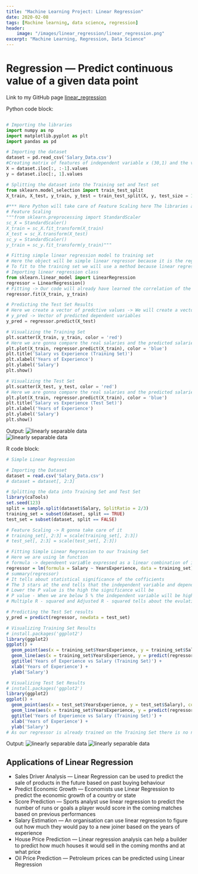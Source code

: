 ```yaml
---
title: "Machine Learning Project: Linear Regression"
date: 2020-02-08
tags: [Machine learning, data science, regression]
header:
    image: "/images/linear_regression/linear_regression.png"
excerpt: "Machine Learning, Regression, Data Science"
---
```


# Regression — Predict continuous value of a given data point

Link to my GitHub page [linear_regression](https://github.com/srsapireddy/Machine-Learning-Files-in-Python-and-R/tree/master/Regression/2.%20Simple%20Linear%20Regression)

Python code block:
```python

# Importing the libraries
import numpy as np
import matplotlib.pyplot as plt
import pandas as pd

# Importing the dataset
dataset = pd.read_csv('Salary_Data.csv')
#Creating matrix of features of independent variable x (30,1) and the vector y of dependent variable (30,)
X = dataset.iloc[:, :-1].values
y = dataset.iloc[:, 1].values

# Splitting the dataset into the Training set and Test set
from sklearn.model_selection import train_test_split
X_train, X_test, y_train, y_test = train_test_split(X, y, test_size = 1/3, random_state = 0)

#*** Here Python will take care of Feature Scaling here The libraries are gonna take of that ***
# Feature Scaling
"""from sklearn.preprocessing import StandardScaler
sc_X = StandardScaler()
X_train = sc_X.fit_transform(X_train)
X_test = sc_X.transform(X_test)
sc_y = StandardScaler()
y_train = sc_y.fit_transform(y_train)"""

# Fitting simple linear regression model to training set
# Here the object will be simple linear regressor because it is the regressor we are going to fit to the training set
# To fit to the training set we will use a method because linear regression class has several methods and one of the method is the fit method is just like a tool of function
# Importing linear regression class
from sklearn.linear_model import LinearRegression
regressor = LinearRegression()
# Fitting -> Our code will already have learned the correlation of the training set to learn how to predict the y_train
regressor.fit(X_train, y_train)

# Predicting the Test Set Results
# Here we create a vector of predctive values -> We will create a vector of predctive values of the Test Set salaries and we will put all these predicted salaries into a single vector y_pred
# y_pred -> Vector of predicted dependent variables
y_pred = regressor.predict(X_test)

# Visualizing the Training Set
plt.scatter(X_train, y_train, color = 'red')
# Here we are gonna compare the real salaries and the predicted salaries based on the same observations. That is the observations of the training set
plt.plot(X_train, regressor.predict(X_train), color = 'blue')
plt.title('Salary vs Experience (Training Set)')
plt.xlabel('Years of Experience')
plt.ylabel('Salary')
plt.show()

# Visualizing the Test Set
plt.scatter(X_test, y_test, color = 'red')
# Here we are gonna compare the real salaries and the predicted salaries based on the same observations. That is the observations of the test set
plt.plot(X_train, regressor.predict(X_train), color = 'blue')
plt.title('Salary vs Experience (Test Set)')
plt.xlabel('Years of Experience')
plt.ylabel('Salary')
plt.show()
```

Output:
<img src="{{ site.url }}{{ site.baseurl }}/images/linear_regression/lr1.png" alt="linearly separable data"><br>
<img src="{{ site.url }}{{ site.baseurl }}/images/linear_regression/lr2.png" alt="linearly separable data">

R code block:
```r
# Simple Linear Regression

# Importing the Dataset
dataset = read.csv('Salary_Data.csv')
# dataset = dataset[, 2:3]

# Splitting the data into Training Set and Test Set
library(caTools)
set.seed(123)
split = sample.split(dataset$Salary, SplitRatio = 2/3)
training_set = subset(dataset, split == TRUE)
test_set = subset(dataset, split == FALSE)

# Feature Scaling -> R gonna take care of it
# training_set[, 2:3] = scale(training_set[, 2:3])
# test_set[, 2:3] = scale(test_set[, 2:3])

# Fitting Simple Linear Regression to our Training Set
# Here we are using lm function
# formula -> dependeent variaBle expressed as a linear combination of independent variable
regressor = lm(formula = Salary ~ YearsExperience, data = training_set)
# summary(regressor)
# It tells about statistical significance of the cofficients
# The 3 stars at the end tells that the independent variable and dependent variable are highly significant (strong linear relationship)
# Lower the P value is the high the significance will be
# P value - When we are below 5 % the independent variable will be highly significant
# Multiple R - squared and Adjusted R - squared tells about the evulating the model

# Predicting the Test Set results
y_pred = predict(regressor, newdata = test_set)

# Visualizing Training Set Results
# install.packages('ggplot2')
library(ggplot2)
ggplot() +
  geom_point(aes(x = training_set$YearsExperience, y = training_set$Salary), colour = 'red') +
  geom_line(aes(x = training_set$YearsExperience, y = predict(regressor, newdata = training_set)), colour = 'blue') +
  ggtitle('Years of Experience vs Salary (Training Set)') +
  xlab('Years of Experience') +
  ylab('Salary')

# Visualizing Test Set Results
# install.packages('ggplot2')
library(ggplot2)
ggplot() +
  geom_point(aes(x = test_set$YearsExperience, y = test_set$Salary), colour = 'red') +
  geom_line(aes(x = training_set$YearsExperience, y = predict(regressor, newdata = training_set)), colour = 'blue') +
  ggtitle('Years of Experience vs Salary (Training Set)') +
  xlab('Years of Experience') +
  ylab('Salary')
# As our regressor is already trained on the Training Set there is no need to change the geom_line. We obtain the same Simple Linear Regression Line whether we keep training_set or the test_set here

```

Output:
<img src="{{ site.url }}{{ site.baseurl }}/images/linear_regression/lr3.png" alt="linearly separable data">
<img src="{{ site.url }}{{ site.baseurl }}/images/linear_regression/lr4.png" alt="linearly separable data">

## Applications of Linear Regression
* Sales Driver Analysis — Linear Regression can be used to predict the sale of products in the future based on past buying behaviour<br>
* Predict Economic Growth — Economists use Linear Regression to predict the economic growth of a country or state<br>
* Score Prediction — Sports analyst use linear regression to predict the number of runs or goals a player would score in the coming matches based on previous performances<br>
* Salary Estimation — An organisation can use linear regression to figure out how much they would pay to a new joiner based on the years of experience<br>
* House Price Prediction — Linear regression analysis can help a builder to predict how much houses it would sell in the coming months and at what price<br>
* Oil Price Prediction — Petroleum prices can be predicted using Linear Regression<br>
